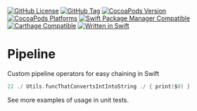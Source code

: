 [![GitHub License](https://img.shields.io/github/license/XCEssentials/Pipeline.svg?longCache=true)](LICENSE)
[![GitHub Tag](https://img.shields.io/github/tag/XCEssentials/Pipeline.svg?longCache=true)](https://github.com/XCEssentials/Pipeline/tags)
[![CocoaPods Version](https://img.shields.io/cocoapods/v/XCEPipeline.svg?longCache=true)](XCEPipeline.podspec)
[![CocoaPods Platforms](https://img.shields.io/cocoapods/p/XCEPipeline.svg?longCache=true)](XCEPipeline.podspec)
[![Swift Package Manager Compatible](https://img.shields.io/badge/SPM-compatible-brightgreen.svg?longCache=true)](Package.swift)
[![Carthage Compatible](https://img.shields.io/badge/Carthage-compatible-brightgreen.svg?longCache=true)](https://github.com/Carthage/Carthage)
[![Written in Swift](https://img.shields.io/badge/Swift-4.2-orange.svg?longCache=true)](https://swift.org)

# Pipeline

Custom pipeline operators for easy chaining in Swift

```swift
22 ./ Utils.funcThatConvertsIntIntoString ./ { print($0) }
```

See more examples of usage in unit tests.
